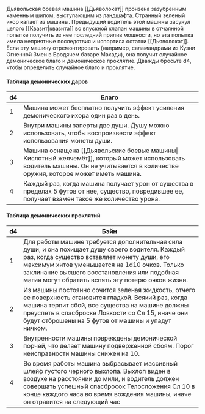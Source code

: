 Дьявольская боевая машина [[Дьяволокат]] пронзена зазубренным каменным шипом, выступающим из ландшафта. Странный зеленый ихор капает из машины. Предыдущий водитель этой машины засунул целого [[Квазит|квазита]] во впускной клапан машины в отчаянной попытке получить из нее последний прилив мощности, но эта попытка имела неприятные последствия и испортила остатки [[Дьяволокат]]. Если эту машину отремонтировать (например, саламандрами из Кузни Огненной Змеи в Бродячем базаре Махади), она получит случайное демоническое благо и демоническое проклятие. Дважды бросьте d4, чтобы определить случайное благо и проклятие.

#### Таблица демонических даров

| d4  | Благо                                                                                                                                                                             |
| --- | --------------------------------------------------------------------------------------------------------------------------------------------------------------------------------- |
| 1   | Машина может бесплатно получить эффект усиления демонического ихора один раз в день.                                                                                              |
| 2   | Внутри машины заперты две души. Душу можно использовать, чтобы воспроизвести эффект использования монеты души.                                                                    |
| 3   | Машина оснащена [[Дьявольские боевые машины\|Кислотный желчемёт]], который может использовать водитель машины. Он не учитывается в количестве оружия, которое может иметь машина. |
| 4   | Каждый раз, когда машина получает урон от существа в пределах 5 футов от нее, существо, повредившее ее, получает взамен такое же количество урона.                                |

#### Таблица демонических проклятий

| d4  | Бэйн                                                                                                                                                                                                                                                                                                 |
| --- | ---------------------------------------------------------------------------------------------------------------------------------------------------------------------------------------------------------------------------------------------------------------------------------------------------- |
| 1   | Для работы машине требуется дополнительная сила души, и она похищает душу своего водителя. Каждый раз, когда существо вставляет монету души, его максимум хитов уменьшается на 1d10 очков. Только заклинание высшего восстановления или подобная магия могут обратить вспять эту потерю очков жизни. |
| 2   | Из машины постоянно сочится зеленая жидкость, отчего ее поверхность становится гладкой. Всякий раз, когда машина терпит сбой, все существа на машине должны преуспеть в спасброске Ловкости со Сл 15, иначе они будут отброшены на 5 футов от машины и упадут ничком.                                |
| 3   | Внутренности машины повреждены демонической порчей, что делает машину подверженной сбоям. Порог неисправности машины снижен на 10.                                                                                                                                                                   |
| 4   | Во время работы машина выбрасывает массивный шлейф густого черного выхлопа. Выхлоп виден в воздухе на расстоянии до мили, и водитель должен совершать успешный спасбросок Телосложения Сл 10 в конце каждого часа во время вождения машины, иначе он отравится на следующий час                      |
